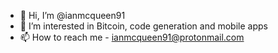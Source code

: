 - 👋 Hi, I’m @ianmcqueen91
- 👀 I’m interested in Bitcoin, code generation and mobile apps
- 📫 How to reach me - ianmcqueen91@protonmail.com

